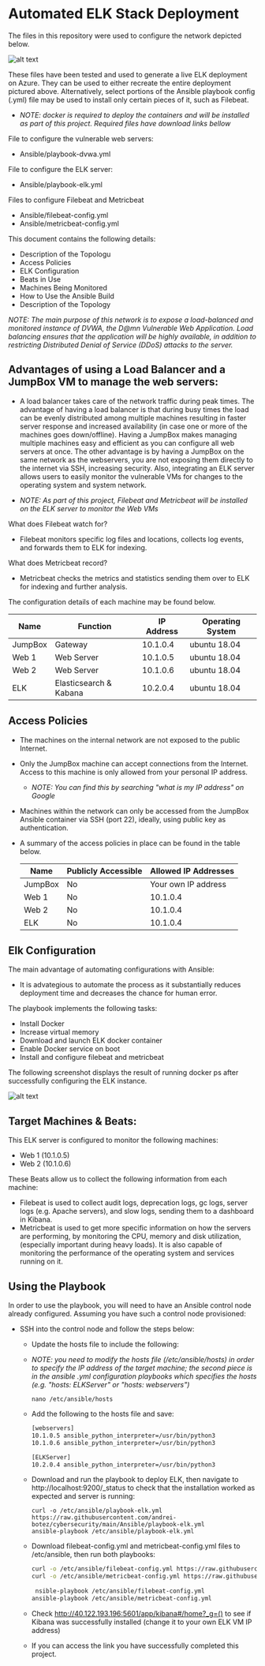 # Automated ELK Stack Deployment

The files in this repository were used to configure the network depicted below.

![alt text](https://github.com/andrei-botez/cybersecurity/blob/main/Images/Network_Topology_ELK_readme.png "Visual Networking Diagram")

These files have been tested and used to generate a live ELK deployment on Azure. They can be used to either recreate the entire deployment pictured above. Alternatively, select portions of the Ansible playbook config (.yml) file may be used to install only certain pieces of it, such as Filebeat.

- *NOTE: docker is required to deploy the containers and will be installed as part of this project. Required files have download links bellow*

File to configure the vulnerable web servers:
  - Ansible/playbook-dvwa.yml

File to configure the ELK server:
  - Ansible/playbook-elk.yml

Files to configure Filebeat and Metricbeat
  - Ansible/filebeat-config.yml
  - Ansible/metricbeat-config.yml

This document contains the following details:
  - Description of the Topologu
  - Access Policies
  - ELK Configuration
  - Beats in Use
  - Machines Being Monitored
  - How to Use the Ansible Build
  - Description of the Topology

*NOTE: The main purpose of this network is to expose a load-balanced and monitored instance of DVWA, the D@mn Vulnerable Web Application. Load balancing ensures that the application will be highly available, in addition to restricting Distributed Denial of Service (DDoS) attacks to the server.*


## Advantages of using a Load Balancer and a JumpBox VM to manage the web servers:
- A load balancer takes care of the network traffic during peak times. The advantage of having a load balancer is that during busy times the load can be evenly distributed among multiple machines resulting in faster server response and increased availability (in case one or more of the machines goes down/offline). Having a JumpBox makes managing multiple machines easy and efficient as you can configure all web servers at once. The other advantage is by having a JumpBox on the same network as the webservers, you are not exposing them directly to the internet via SSH, increasing security.
Also, integrating an ELK server allows users to easily monitor the vulnerable VMs for changes to the operating system and system network.

- *NOTE: As part of this project, Filebeat and Metricbeat will be installed on the ELK server to monitor the Web VMs*

What does Filebeat watch for?
- Filebeat monitors specific log files and locations, collects log events, and forwards them to ELK for indexing.

What does Metricbeat record? 
- Metricbeat checks the metrics and statistics sending them over to ELK for indexing and further analysis.

The configuration details of each machine may be found below.

| Name    | Function               | IP Address | Operating System |
|---------|------------------------|------------|------------------|
| JumpBox | Gateway                | 10.1.0.4   | ubuntu 18.04     |
| Web 1   | Web Server             | 10.1.0.5   | ubuntu 18.04     |
| Web 2   | Web Server             | 10.1.0.6   | ubuntu 18.04     |
| ELK     | Elasticsearch & Kabana | 10.2.0.4   | ubuntu 18.04     |


## Access Policies
- The machines on the internal network are not exposed to the public Internet.
- Only the JumpBox machine can accept connections from the Internet. Access to this machine is only allowed from your personal IP address. 
  - *NOTE: You can find this by searching "what is my IP address" on Google*

- Machines within the network can only be accessed from the JumpBox Ansible container via SSH (port 22), ideally, using public key as authentication.

- A summary of the access policies in place can be found in the table below.

  | Name    | Publicly Accessible | Allowed IP Addresses |
  |---------|---------------------|----------------------|
  | JumpBox | No                  | Your own IP address  |
  | Web 1   | No                  | 10.1.0.4             |
  | Web 2   | No                  | 10.1.0.4             |
  | ELK     | No                  | 10.1.0.4             |


## Elk Configuration

The main advantage of automating configurations with Ansible:
- It is advategious to automate the process as it substantially reduces deployment time and decreases the chance for human error.


The playbook implements the following tasks:
- Install Docker
- Increase virtual memory
- Download and launch ELK docker container
- Enable Docker service on boot
- Install and configure filebeat and metricbeat


The following screenshot displays the result of running docker ps after successfully configuring the ELK instance.

![alt text](https://github.com/andrei-botez/cybersecurity/blob/main/Images/docker_ps_output.png "Docker output")


## Target Machines & Beats:

This ELK server is configured to monitor the following machines:
- Web 1 (10.1.0.5)
- Web 2 (10.1.0.6)

These Beats allow us to collect the following information from each machine: 
- Filebeat is used to collect audit logs, deprecation logs, gc logs, server logs (e.g. Apache servers), and slow logs, sending them to a dashboard in Kibana. 
- Metricbeat is used to get more specific information on how the servers are performing, by monitoring the CPU, memory and disk utilization, (especially important during heavy loads). It is also capable of monitoring the performance of the operating system and services running on it.


## Using the Playbook
In order to use the playbook, you will need to have an Ansible control node already configured. Assuming you have such a control node provisioned:

- SSH into the control node and follow the steps below:
  
  - Update the hosts file to include the following:
    
  - *NOTE: you need to modify the hosts file (/etc/ansible/hosts) in order to specify the IP address of the target machine; the second piece is in the ansible .yml configuration playbooks which specifies the hosts (e.g. "hosts: ELKServer" or "hosts: webservers")*
    ```
    nano /etc/ansible/hosts
    ```
  - Add the following to the hosts file and save:

    ```bash
    [webservers]
    10.1.0.5 ansible_python_interpreter=/usr/bin/python3
    10.1.0.6 ansible_python_interpreter=/usr/bin/python3

    [ELKServer]
    10.2.0.4 ansible_python_interpreter=/usr/bin/python3
    ```

  - Download and run the playbook to deploy ELK, then navigate to http://localhost:9200/_status to check that the installation worked as expected and server is running:
    ```
    curl -o /etc/ansible/playbook-elk.yml https://raw.githubusercontent.com/andrei-botez/cybersecurity/main/Ansible/playbook-elk.yml
    ansible-playbook /etc/ansible/playbook-elk.yml
    ```
    
  - Download filebeat-config.yml and metricbeat-config.yml files to /etc/ansible, then run both playbooks:
    ```bash
    curl -o /etc/ansible/filebeat-config.yml https://raw.githubusercontent.com/andrei-botez/cybersecurity/main/Ansible/filebeat-config.yml
    curl -o /etc/ansible/metricbeat-config.yml https://raw.githubusercontent.com/andrei-botez/cybersecurity/main/Ansible/metricbeat-config.yml
      
     nsible-playbook /etc/ansible/filebeat-config.yml
    ansible-playbook /etc/ansible/metricbeat-config.yml
    ```
  - Check http://40.122.193.196:5601/app/kibana#/home?_g=() to see if Kibana was successfully installed (change it to your own ELK VM IP address)
    
  - If you can access the link you have successfully completed this project.
